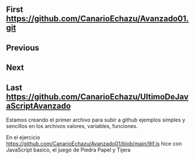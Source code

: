 ## First https://github.com/CanarioEchazu/Avanzado01.git
## Previous
## Next
## Last https://github.com/CanarioEchazu/UltimoDeJavaScriptAvanzado



Estamos creando el primer archivo para subir a github
ejemplos simples y sencillos en los archivos
valores, variables, funciones.

En el ejercicio https://github.com/CanarioEchazu/Avanzado01/blob/main/9if.js hice con JavaScript basico, el juego de Piedra Papel y Tijera
